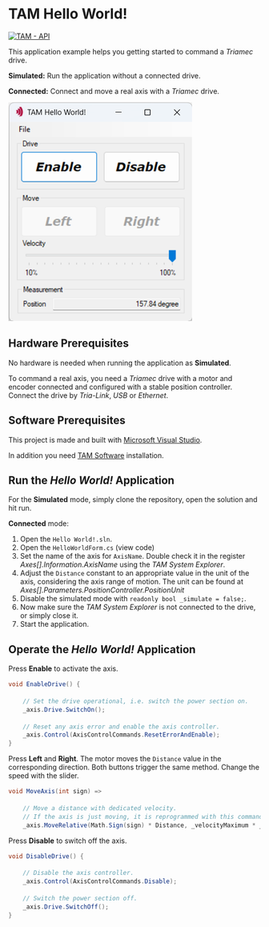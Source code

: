 # TAM Hello World!

[![TAM - API](https://img.shields.io/static/v1?label=TAM&message=API&color=b51839)](https://www.triamec.com/en/tam-api.html)

This application example helps you getting started to command a *Triamec* drive.

**Simulated:** Run the application without a connected drive.

**Connected:** Connect and move a real axis with a *Triamec* drive.

![TAM Hello World!](./doc/Screenshot.png)

## Hardware Prerequisites

No hardware is needed when running the application as **Simulated**.

To command a real axis, you need a *Triamec* drive with a motor and encoder connected and configured with a stable position controller. Connect the drive by *Tria-Link*, *USB* or *Ethernet*.

## Software Prerequisites

This project is made and built with [Microsoft Visual Studio](https://visualstudio.microsoft.com/en/).

In addition you need [TAM Software](https://www.triamec.com/en/tam-software-support.html) installation.

## Run the *Hello World!* Application

For the **Simulated** mode, simply clone the repository, open the solution and hit run.

**Connected** mode:

1. Open the `Hello World!.sln`.
2. Open the `HelloWorldForm.cs` (view code)
3. Set the name of the axis for `AxisName`. Double check it in the register *Axes[].Information.AxisName* using the *TAM System Explorer*.
4. Adjust the `Distance` constant to an appropriate value in the unit of the axis, considering the axis range of motion. The unit can be found at *Axes[].Parameters.PositionController.PositionUnit*
5. Disable the simulated mode with `readonly bool _simulate = false;`.
6. Now make sure the *TAM System Explorer* is not connected to the drive, or simply close it.
7. Start the application.

## Operate the *Hello World!* Application

Press **Enable** to activate the axis.

```csharp
void EnableDrive() {

    // Set the drive operational, i.e. switch the power section on.
    _axis.Drive.SwitchOn();

    // Reset any axis error and enable the axis controller.
    _axis.Control(AxisControlCommands.ResetErrorAndEnable);
}
```

Press **Left** and **Right**. The motor moves the `Distance` value in the corresponding direction. Both buttons trigger the same method. Change the speed with the slider.

```csharp
void MoveAxis(int sign) =>

    // Move a distance with dedicated velocity.
    // If the axis is just moving, it is reprogrammed with this command.
    _axis.MoveRelative(Math.Sign(sign) * Distance, _velocityMaximum * _velocitySlider.Value * 0.01f);
```

Press **Disable** to switch off the axis.

```csharp
void DisableDrive() {

    // Disable the axis controller.
    _axis.Control(AxisControlCommands.Disable);

    // Switch the power section off.
    _axis.Drive.SwitchOff();
}
```
